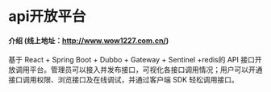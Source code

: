 # api开放平台

#### 介绍 (线上地址：http://www.wow1227.com.cn/)
基于 React + Spring Boot + Dubbo + Gateway + Sentinel +redis的 API 接口开放调用平台。管理员可以接入并发布接口，可视化各接口调用情况；用户可以开通接口调用权限、浏览接口及在线调试，并通过客户端 SDK 轻松调用接口。


#### 



#### 


